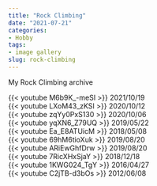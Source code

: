 ```yaml
---
title: "Rock Climbing"
date: "2021-07-21"
categories:
- Hobby
tags:
- image gallery
slug: rock-climbing
---
```


My Rock Climbing archive

<div class="yt-grid-container">
    <div>{{< youtube M6b9K_-meSI >}} 2021/10/19</div>
    <div>{{< youtube LXoM43_zKSI >}} 2020/10/12</div>
    <div>{{< youtube zqYy0PxS130 >}} 2020/10/06</div>
    <div>{{< youtube yqXN6_Z79UQ >}} 2019/05/22</div>
    <div>{{< youtube Ea_E8ATUicM >}} 2018/05/08</div>
    <div>{{< youtube 69hM6tioXuk >}} 2019/08/20</div>
    <div>{{< youtube ARiEwGhfDrw >}} 2019/08/20</div>
    <div>{{< youtube 7RicXHxSjaY >}} 2018/12/18</div>
    <div>{{< youtube 1KWG024_TgY >}} 2016/04/27</div>
    <div>{{< youtube C2jTB-d3bOs >}} 2012/06/08</div>
</div>



<!-- ## 2021/10/19
{{< youtube M6b9K_-meSI >}} -->

<!-- ## 2020/10/12
{{< youtube LXoM43_zKSI >}} -->

<!-- ## 2020/10/06
{{< youtube zqYy0PxS130 >}} -->

<!-- ## 2019/05/22
{{< youtube yqXN6_Z79UQ >}} -->

<!-- ## 2018/05/08
{{< youtube Ea_E8ATUicM >}} -->

<!-- ## 2019/08/20
{{< youtube 69hM6tioXuk >}} -->

<!-- ## 2019/08/20
{{< youtube ARiEwGhfDrw >}} -->

<!-- ## 2018/12/18
{{< youtube 7RicXHxSjaY >}} -->
<!-- 
## 2016/04/27
{{< youtube 1KWG024_TgY >}} -->

<!-- ## 2012/06/08
{{< youtube C2jTB-d3bOs >}} -->

